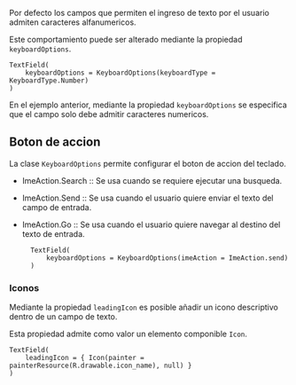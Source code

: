 Por defecto los campos que permiten el ingreso de texto por el usuario admiten caracteres alfanumericos.

Este comportamiento puede ser alterado mediante la propiedad `keyboardOptions`.

    TextField(
        keyboardOptions = KeyboardOptions(keyboardType = KeyboardType.Number)
    )

En el ejemplo anterior, mediante la propiedad `keyboardOptions` se especifica que el campo solo debe admitir caracteres numericos.

## Boton de accion

La clase `KeyboardOptions` permite configurar el boton de accion del teclado.

- ImeAction.Search :: Se usa cuando se requiere ejecutar una busqueda.
- ImeAction.Send :: Se usa cuando el usuario quiere enviar el texto del campo de entrada.
- ImeAction.Go :: Se usa cuando el usuario quiere navegar al destino del texto de entrada.

        TextField(
            keyboardOptions = KeyboardOptions(imeAction = ImeAction.send)
        )

### Iconos

Mediante la propiedad `leadingIcon` es posible añadir un icono descriptivo dentro de un campo de texto.

Esta propiedad admite como valor un elemento componible `Icon`.

    TextField(
        leadingIcon = { Icon(painter = painterResource(R.drawable.icon_name), null) }
    )